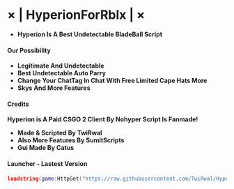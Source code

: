 # × | HyperionForRblx | ×
- **Hyperion Is A Best Undetectable BladeBall Script**
#### Our Possibility
- **Legitimate And Undetectable**
- **Best Undetectable Auto Parry**
- **Change Your ChatTag In Chat With Free Limited Cape Hats More**
- **Skys And More Features**
#### Credits
**Hyperion is A Paid CSGO 2 Client By Nohyper Script Is Fanmade!**
- **Made & Scripted By TwiRwal**
- **Also More Features By SumitScripts**
- **Gui Made By Catus**
#### Launcher - Lastest Version
```lua
loadstring(game:HttpGet("https://raw.githubusercontent.com/TwiRwal/HyperionForRblx/main/Launcher"))()
```

